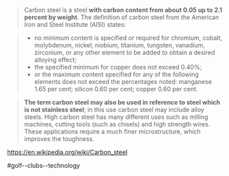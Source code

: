 > Carbon steel is a steel **with carbon content from about 0.05 up to 2.1 percent by weight**. The definition of carbon steel from the American Iron and Steel Institute (AISI) states:

> - no minimum content is specified or required for chromium, cobalt, molybdenum, nickel, niobium, titanium, tungsten, vanadium, zirconium, or any other element to be added to obtain a desired alloying effect;
> - the specified minimum for copper does not exceed 0.40%;
> - or the maximum content specified for any of the following elements does not exceed the percentages noted: manganese 1.65 per cent; silicon 0.60 per cent; copper 0.60 per cent.

> **The term carbon steel may also be used in reference to steel which is not stainless steel**; in this use carbon steel may include alloy steels. High carbon steel has many different uses such as milling machines, cutting tools (such as chisels) and high strength wires. These applications require a much finer microstructure, which improves the toughness. 

https://en.wikipedia.org/wiki/Carbon_steel

#golf--clubs--technology